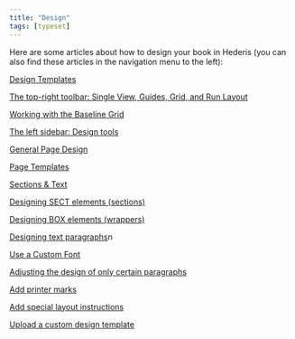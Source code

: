 ```yaml
---
title: "Design"
tags: [typeset]
---
```

 
<html><body><section data-type="chapter" class="hsecchapter" data-hederis-type="hsecchapter" id="intro-design" data-pi-attrs="id: intro-design; data-tags: typeset;" role="doc-chapter" data-tags="typeset" data-author-name=" " data-book-title=" " title="Design"><p class="hblkp" data-hederis-type="hblkp" id="pRVPeAUOJ">Here are some articles about how to design your book in Hederis (you can also find these articles in the navigation menu to the left): </p><p class="hblkp" data-hederis-type="hblkp" id="p5xn0vba3"><a href="{% link _docs/design-templates.md %}" data-hederis-type="hspana" id="phY5NepXr"><span class="Hyperlink" data-hederis-type="hspnspan" id="puUWzrYWB">Design Templates</span></a></p><p class="hblkp" data-hederis-type="hblkp" id="pbab2ewzb"><a href="{% link _docs/typeset-view-toolbar.md %}" data-hederis-type="hspana" id="pC4SDxJ8b"><span class="Hyperlink" data-hederis-type="hspnspan" id="pKXVWoS1e">The top-right toolbar: Single View, Guides, Grid, and Run Layout</span></a></p><p class="hblkp" data-hederis-type="hblkp" id="psborhRBO"><a href="{% link _docs/baseline-grid.md %}" data-hederis-type="hspana" id="pSidtNW8L"><span class="Hyperlink" data-hederis-type="hspnspan" id="pXeuF1sHD">Working with the Baseline Grid</span></a></p><p class="hblkp" data-hederis-type="hblkp" id="pYx6xWQ0X"><a href="{% link _docs/typeset-left-sidebar.md %}" data-hederis-type="hspana" id="pQ71rWAcG"><span class="Hyperlink" data-hederis-type="hspnspan" id="pcm5QD2KO">The left sidebar: Design tools</span></a></p><p class="hblkp" data-hederis-type="hblkp" id="pjJxJHn55"><a href="{% link _docs/typeset-general-design.md %}" data-hederis-type="hspana" id="pCDfPgIgT"><span class="Hyperlink" data-hederis-type="hspnspan" id="phD0L3JVP">General Page Design</span></a></p><p class="hblkp" data-hederis-type="hblkp" id="pY9u4KAQZ"><a href="{% link _docs/typeset-master-pages.md %}" data-hederis-type="hspana" id="plPaPreUf"><span class="Hyperlink" data-hederis-type="hspnspan" id="pbEU8Joyg">Page Templates</span></a></p><p class="hblkp" data-hederis-type="hblkp" id="pxePkbxji"><a href="{% link _docs/typeset-text-design.md %}" data-hederis-type="hspana" id="paEIf0cQ0"><span class="Hyperlink" data-hederis-type="hspnspan" id="pEeYHIHtS">Sections &amp; Text</span></a></p><p class="hblkp" data-hederis-type="hblkp" id="pqCiDDzXD"><a href="{% link _docs/typeset-sect-design.md %}" data-hederis-type="hspana" id="pTQYh36bS"><span class="Hyperlink" data-hederis-type="hspnspan" id="pHZiG4UA5">Designing SECT elements (sections)</span></a></p><p class="hblkp" data-hederis-type="hblkp" id="p3yeNGFPW"><a href="{% link _docs/typeset-box-design.md %}" data-hederis-type="hspana" id="pDEdxmQ9D"><span class="Hyperlink" data-hederis-type="hspnspan" id="pCY4BRjjF">Designing BOX elements (wrappers)</span></a></p><p class="hblkp" data-hederis-type="hblkp" id="pyodl57UB"><a href="{% link _docs/typeset-para-design.md %}" data-hederis-type="hspana" id="p0JfDM9oy"><span class="Hyperlink" data-hederis-type="hspnspan" id="pXJdepxKI">Designing text paragraphs</span></a>n</p><p class="hblkp" data-hederis-type="hblkp" id="pIuaXOO9x"><a href="{% link _docs/custom-font.md %}" data-hederis-type="hspana" id="pvZIAMK2i"><span class="Hyperlink" data-hederis-type="hspnspan" id="pHFI6josS">Use a Custom Font</span></a></p><p class="hblkp" data-hederis-type="hblkp" id="pRefiKC8q"><a href="{% link _docs/selectors.md %}" data-hederis-type="hspana" id="pPD32aaLI"><span class="Hyperlink" data-hederis-type="hspnspan" id="pTfKB1oi2">Adjusting the design of only certain paragraphs</span></a></p><p class="hblkp" data-hederis-type="hblkp" id="pJMCQun6a"><a href="{% link _docs/add-printer-marks.md %}" data-hederis-type="hspana" id="p9T9DqTY9"><span class="Hyperlink" data-hederis-type="hspnspan" id="peKIBn11q">Add printer marks</span></a></p><p class="hblkp" data-hederis-type="hblkp" id="pGJN5N9Yj"><a href="{% link _docs/custom-design.md %}" data-hederis-type="hspana" id="pmjcIykQr"><span class="Hyperlink" data-hederis-type="hspnspan" id="pqKAUeET8">Add special layout instructions</span></a></p><p class="hblkp" data-hederis-type="hblkp" id="pHyqNNAU6"><a href="{% link _docs/custom-design-templates.md %}" data-hederis-type="hspana" id="pmUKLp8UT"><span class="Hyperlink" data-hederis-type="hspnspan" id="pCHmskdi8">Upload a custom design template</span></a></p></section></body></html>
